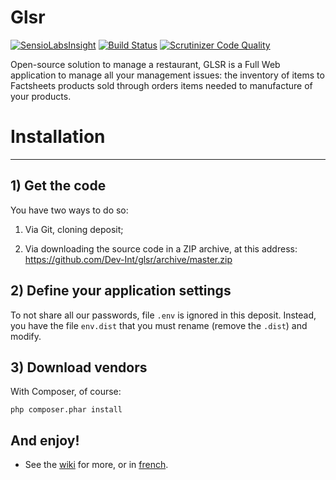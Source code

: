 Glsr
====

[![SensioLabsInsight](https://insight.sensiolabs.com/projects/ca90c215-74f5-49f9-9c22-5dd2230bfcb2/mini.png)](https://insight.sensiolabs.com/projects/ca90c215-74f5-49f9-9c22-5dd2230bfcb2)
[![Build Status](https://travis-ci.org/Dev-Int/glsr.svg?branch=SF4)](https://travis-ci.org/Dev-Int/glsr)
[![Scrutinizer Code Quality](https://scrutinizer-ci.com/g/Dev-Int/glsr/badges/quality-score.png?b=SF4)](https://scrutinizer-ci.com/g/Dev-Int/glsr/?branch=SF4)

Open-source solution to manage a restaurant, GLSR is a Full Web application to manage all your management issues: the inventory of items to Factsheets products sold through orders items needed to manufacture of your products.

# Installation
--------------

## 1) Get the code

You have two ways to do so:

1) Via Git, cloning deposit;

2) Via downloading the source code in a ZIP archive, at this address: https://github.com/Dev-Int/glsr/archive/master.zip

## 2) Define your application settings

To not share all our passwords, file `.env` is ignored in this deposit. Instead, you have the file `env.dist` that you must rename (remove the `.dist`) and modify.

## 3) Download vendors

With Composer, of course:

    php composer.phar install

## And enjoy!

- See the [wiki](https://github.com/Dev-Int/glsr/wiki) for more, or in [french](http://wiki.glsr.fr/).
